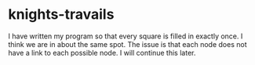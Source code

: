 # knights-travails
I have written my program so that every square is filled in exactly once. I think we are in about the same spot. The issue is that each node does not have a link to each possible node. I will continue this later.